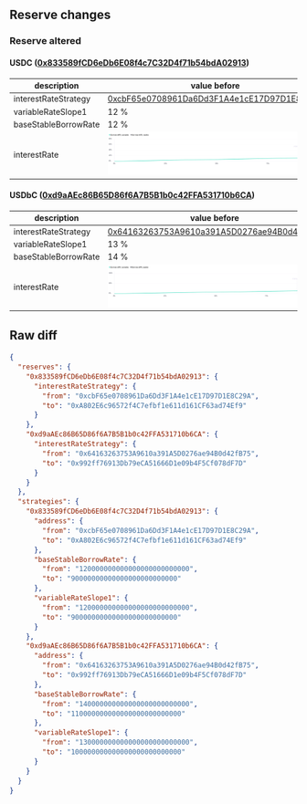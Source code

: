 ## Reserve changes

### Reserve altered

#### USDC ([0x833589fCD6eDb6E08f4c7C32D4f71b54bdA02913](https://basescan.org/address/0x833589fCD6eDb6E08f4c7C32D4f71b54bdA02913))

| description | value before | value after |
| --- | --- | --- |
| interestRateStrategy | [0xcbF65e0708961Da6Dd3F1A4e1cE17D97D1E8C29A](https://basescan.org/address/0xcbF65e0708961Da6Dd3F1A4e1cE17D97D1E8C29A) | [0xA802E6c96572f4C7efbf1e611d161CF63ad74Ef9](https://basescan.org/address/0xA802E6c96572f4C7efbf1e611d161CF63ad74Ef9) |
| variableRateSlope1 | 12 % | 9 % |
| baseStableBorrowRate | 12 % | 9 % |
| interestRate | ![before](/.assets/2dd6d84168e4068a40122f647020c27ee3e36ed1.svg) | ![after](/.assets/f5485a1f322764552b7a360d6d4890b45801d1dc.svg) |

#### USDbC ([0xd9aAEc86B65D86f6A7B5B1b0c42FFA531710b6CA](https://basescan.org/address/0xd9aAEc86B65D86f6A7B5B1b0c42FFA531710b6CA))

| description | value before | value after |
| --- | --- | --- |
| interestRateStrategy | [0x64163263753A9610a391A5D0276ae94B0d42fB75](https://basescan.org/address/0x64163263753A9610a391A5D0276ae94B0d42fB75) | [0x992ff76913Db79eCA51666D1e09b4F5Cf078dF7D](https://basescan.org/address/0x992ff76913Db79eCA51666D1e09b4F5Cf078dF7D) |
| variableRateSlope1 | 13 % | 10 % |
| baseStableBorrowRate | 14 % | 11 % |
| interestRate | ![before](/.assets/830c41eadf476da561594683a69e91e3a5f6862f.svg) | ![after](/.assets/1fcc1b0751c3b07af596103ceace9c8c3c9b63ea.svg) |

## Raw diff

```json
{
  "reserves": {
    "0x833589fCD6eDb6E08f4c7C32D4f71b54bdA02913": {
      "interestRateStrategy": {
        "from": "0xcbF65e0708961Da6Dd3F1A4e1cE17D97D1E8C29A",
        "to": "0xA802E6c96572f4C7efbf1e611d161CF63ad74Ef9"
      }
    },
    "0xd9aAEc86B65D86f6A7B5B1b0c42FFA531710b6CA": {
      "interestRateStrategy": {
        "from": "0x64163263753A9610a391A5D0276ae94B0d42fB75",
        "to": "0x992ff76913Db79eCA51666D1e09b4F5Cf078dF7D"
      }
    }
  },
  "strategies": {
    "0x833589fCD6eDb6E08f4c7C32D4f71b54bdA02913": {
      "address": {
        "from": "0xcbF65e0708961Da6Dd3F1A4e1cE17D97D1E8C29A",
        "to": "0xA802E6c96572f4C7efbf1e611d161CF63ad74Ef9"
      },
      "baseStableBorrowRate": {
        "from": "120000000000000000000000000",
        "to": "90000000000000000000000000"
      },
      "variableRateSlope1": {
        "from": "120000000000000000000000000",
        "to": "90000000000000000000000000"
      }
    },
    "0xd9aAEc86B65D86f6A7B5B1b0c42FFA531710b6CA": {
      "address": {
        "from": "0x64163263753A9610a391A5D0276ae94B0d42fB75",
        "to": "0x992ff76913Db79eCA51666D1e09b4F5Cf078dF7D"
      },
      "baseStableBorrowRate": {
        "from": "140000000000000000000000000",
        "to": "110000000000000000000000000"
      },
      "variableRateSlope1": {
        "from": "130000000000000000000000000",
        "to": "100000000000000000000000000"
      }
    }
  }
}
```
